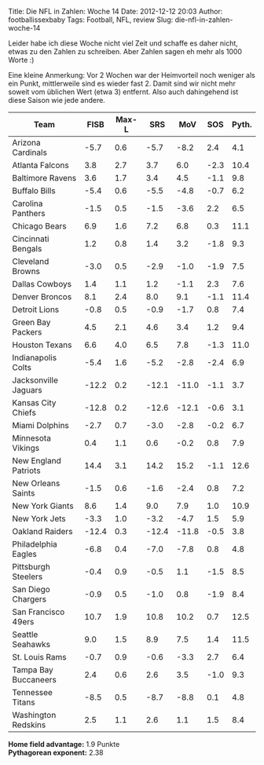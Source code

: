 Title: Die NFL in Zahlen: Woche 14
Date: 2012-12-12 20:03
Author: footballissexbaby
Tags: Football, NFL, review
Slug: die-nfl-in-zahlen-woche-14

Leider habe ich diese Woche nicht viel Zeit und schaffe es daher nicht,
etwas zu den Zahlen zu schreiben. Aber Zahlen sagen eh mehr als 1000
Worte :)

Eine kleine Anmerkung: Vor 2 Wochen war der Heimvorteil noch weniger als
ein Punkt, mittlerweile sind es wieder fast 2. Damit sind wir nicht mehr
soweit vom üblichen Wert (etwa 3) entfernt. Also auch dahingehend ist
diese Saison wie jede andere.

<table class="table">
<thead>
<tr><th>Team</th><th>FISB</th><th>Max-L</th><th>SRS</th><th>MoV</th><th>SOS</th><th>Pyth.</th></tr>
</thead>
<tbody>
<tr><td>Arizona Cardinals</td><td>-5.7</td><td>0.6</td><td>-5.7</td><td>-8.2</td><td>2.4</td><td>4.1</td></tr>
<tr><td>Atlanta Falcons</td><td>3.8</td><td>2.7</td><td>3.7</td><td>6.0</td><td>-2.3</td><td>10.4</td></tr>
<tr><td>Baltimore Ravens</td><td>3.6</td><td>1.7</td><td>3.4</td><td>4.5</td><td>-1.1</td><td>9.8</td></tr>
<tr><td>Buffalo Bills</td><td>-5.4</td><td>0.6</td><td>-5.5</td><td>-4.8</td><td>-0.7</td><td>6.2</td></tr>
<tr><td>Carolina Panthers</td><td>-1.5</td><td>0.5</td><td>-1.5</td><td>-3.6</td><td>2.2</td><td>6.5</td></tr>
<tr><td>Chicago Bears</td><td>6.9</td><td>1.6</td><td>7.2</td><td>6.8</td><td>0.3</td><td>11.1</td></tr>
<tr><td>Cincinnati Bengals</td><td>1.2</td><td>0.8</td><td>1.4</td><td>3.2</td><td>-1.8</td><td>9.3</td></tr>
<tr><td>Cleveland Browns</td><td>-3.0</td><td>0.5</td><td>-2.9</td><td>-1.0</td><td>-1.9</td><td>7.5</td></tr>
<tr><td>Dallas Cowboys</td><td>1.4</td><td>1.1</td><td>1.2</td><td>-1.1</td><td>2.3</td><td>7.6</td></tr>
<tr><td>Denver Broncos</td><td>8.1</td><td>2.4</td><td>8.0</td><td>9.1</td><td>-1.1</td><td>11.4</td></tr>
<tr><td>Detroit Lions</td><td>-0.8</td><td>0.5</td><td>-0.9</td><td>-1.7</td><td>0.8</td><td>7.4</td></tr>
<tr><td>Green Bay Packers</td><td>4.5</td><td>2.1</td><td>4.6</td><td>3.4</td><td>1.2</td><td>9.4</td></tr>
<tr><td>Houston Texans</td><td>6.6</td><td>4.0</td><td>6.5</td><td>7.8</td><td>-1.3</td><td>11.0</td></tr>
<tr><td>Indianapolis Colts</td><td>-5.4</td><td>1.6</td><td>-5.2</td><td>-2.8</td><td>-2.4</td><td>6.9</td></tr>
<tr><td>Jacksonville Jaguars</td><td>-12.2</td><td>0.2</td><td>-12.1</td><td>-11.0</td><td>-1.1</td><td>3.7</td></tr>
<tr><td>Kansas City Chiefs</td><td>-12.8</td><td>0.2</td><td>-12.6</td><td>-12.1</td><td>-0.6</td><td>3.1</td></tr>
<tr><td>Miami Dolphins</td><td>-2.7</td><td>0.7</td><td>-3.0</td><td>-2.8</td><td>-0.2</td><td>6.7</td></tr>
<tr><td>Minnesota Vikings</td><td>0.4</td><td>1.1</td><td>0.6</td><td>-0.2</td><td>0.8</td><td>7.9</td></tr>
<tr><td>New England Patriots</td><td>14.4</td><td>3.1</td><td>14.2</td><td>15.2</td><td>-1.1</td><td>12.6</td></tr>
<tr><td>New Orleans Saints</td><td>-1.5</td><td>0.6</td><td>-1.6</td><td>-2.4</td><td>0.8</td><td>7.2</td></tr>
<tr><td>New York Giants</td><td>8.6</td><td>1.4</td><td>9.0</td><td>7.9</td><td>1.0</td><td>10.9</td></tr>
<tr><td>New York Jets</td><td>-3.3</td><td>1.0</td><td>-3.2</td><td>-4.7</td><td>1.5</td><td>5.9</td></tr>
<tr><td>Oakland Raiders</td><td>-12.4</td><td>0.3</td><td>-12.4</td><td>-11.8</td><td>-0.5</td><td>3.8</td></tr>
<tr><td>Philadelphia Eagles</td><td>-6.8</td><td>0.4</td><td>-7.0</td><td>-7.8</td><td>0.8</td><td>4.8</td></tr>
<tr><td>Pittsburgh Steelers</td><td>-0.4</td><td>0.9</td><td>-0.5</td><td>1.1</td><td>-1.5</td><td>8.5</td></tr>
<tr><td>San Diego Chargers</td><td>-0.9</td><td>0.5</td><td>-1.0</td><td>0.8</td><td>-1.9</td><td>8.4</td></tr>
<tr><td>San Francisco 49ers</td><td>10.7</td><td>1.9</td><td>10.8</td><td>10.2</td><td>0.7</td><td>12.5</td></tr>
<tr><td>Seattle Seahawks</td><td>9.0</td><td>1.5</td><td>8.9</td><td>7.5</td><td>1.4</td><td>11.5</td></tr>
<tr><td>St. Louis Rams</td><td>-0.7</td><td>0.9</td><td>-0.6</td><td>-3.3</td><td>2.7</td><td>6.4</td></tr>
<tr><td>Tampa Bay Buccaneers</td><td>2.4</td><td>0.6</td><td>2.6</td><td>3.5</td><td>-1.0</td><td>9.3</td></tr>
<tr><td>Tennessee Titans</td><td>-8.5</td><td>0.5</td><td>-8.7</td><td>-8.8</td><td>0.1</td><td>4.8</td></tr>
<tr><td>Washington Redskins</td><td>2.5</td><td>1.1</td><td>2.6</td><td>1.1</td><td>1.5</td><td>8.4</td></tr>
</tbody>
</table>

**Home field advantage:** 1.9 Punkte  
**Pythagorean exponent:** 2.38
